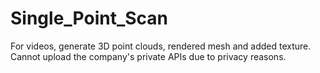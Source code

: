 # Single_Point_Scan
For videos, generate 3D point clouds, rendered mesh and added texture.  
Cannot upload the company's private APIs due to privacy reasons.
